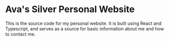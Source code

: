 # Ava's Silver Personal Website

This is the source code for my personal website. It is built using React and Typescript, and serves as a source for basic information about me and how to contact me.
